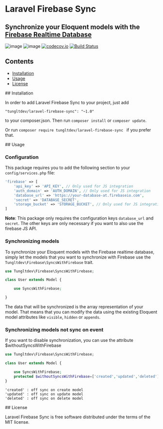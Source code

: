 # Laravel Firebase Sync
## Synchronize your Eloquent models with the [Firebase Realtime Database](https://firebase.google.com/docs/database/)

![image](http://img.shields.io/packagist/v/tungltdev/laravel-firebase-sync.svg?style=flat)
![image](http://img.shields.io/packagist/l/tungltdev/laravel-firebase-sync.svg?style=flat)
[![codecov.io](https://codecov.io/github/tungltdev/laravel-firebase-sync/coverage.svg?branch=master)](https://codecov.io/github/tungltdev/laravel-firebase-sync?branch=master)
[![Build Status](https://travis-ci.org/tungltdev/laravel-firebase-sync.svg?branch=master)](https://travis-ci.org/tungltdev/laravel-firebase-sync)

## Contents

- [Installation](#installation)
- [Usage](#usage)
- [License](#license)

<a name="installation" />
## Installation

In order to add Laravel Firebase Sync to your project, just add

    "tungltdev/laravel-firebase-sync": "~1.0"

to your composer.json. Then run `composer install` or `composer update`.

Or run `composer require tungltdev/laravel-firebase-sync ` if you prefer that.


<a name="usage" />
## Usage

### Configuration

This package requires you to add the following section to your `config/services.php` file:

```php
'firebase' => [
    'api_key' => 'API_KEY', // Only used for JS integration
    'auth_domain' => 'AUTH_DOMAIN', // Only used for JS integration
    'database_url' => 'https://your-database-at.firebaseio.com',
    'secret' => 'DATABASE_SECRET',
    'storage_bucket' => 'STORAGE_BUCKET', // Only used for JS integration
]
```

**Note**: This package only requires the configuration keys `database_url` and `secret`. The other keys are only necessary if you want to also use the firebase JS API. 

### Synchronizing models

To synchronize your Eloquent models with the Firebase realtime database, simply let the models that you want to synchronize with Firebase use the `Tungltdev\Firebase\SyncsWithFirebase` trait.

```php
use Tungltdev\Firebase\SyncsWithFirebase;

class User extends Model {

    use SyncsWithFirebase;

}
```

The data that will be synchronized is the array representation of your model. That means that you can modify the data using the existing Eloquent model attributes like `visible`, `hidden` or `appends`.

### Synchronizing models not sync on event

If you want to disable synchronization, you can use the attribute $withoutSyncsWithFirebase 

```php
use Tungltdev\Firebase\SyncsWithFirebase;

class User extends Model {

    use SyncsWithFirebase;
    protected $withoutSyncsWithFirebase=['created','updated','deleted'];
}
```

    'created' : off sync on create model
    'updated' : off sync on update model
    'deleted' : off sync on delete model

<a name="license" />
## License

Laravel Firebase Sync is free software distributed under the terms of the MIT license.
